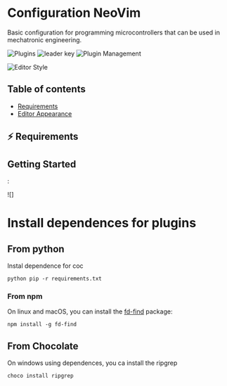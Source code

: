 # Configuration NeoVim

Basic configuration for programming microcontrollers that can be used in mechatronic engineering.

![Plugins](https://img.shields.io/badge/Plugins%20install-19-green?style=cuadrado&logo=vim&logoColor=blue)
![leader key](https://img.shields.io/badge/Leader%20key-space-green?style=cuadrado&logo=vim&logoColor=blue)
![Plugin Management](https://img.shields.io/badge/Plugin%20Management-Vim%20Plug-green?style=cuadrado&logo=vim&logoColor=blue)

![Editor Style](img/)

## Table of contents

- [Requirements](#⚡️-requirements)
- [Editor Appearance](#editor-appearance)

## ⚡️ Requirements



## Getting Started

:

![]

# Install dependences for plugins

## From python

Instal dependence for coc 

```
python pip -r requirements.txt
```

### From npm

On linux and macOS, you can install the [fd-find](https://npm.im/fd-find) package:

```
npm install -g fd-find
```

## From Chocolate

On windows using dependences, you ca install the ripgrep

```
choco install ripgrep
```
